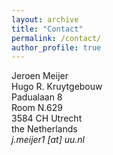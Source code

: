 ```yaml
---
layout: archive
title: "Contact"
permalink: /contact/
author_profile: true
---
```

Jeroen Meijer  
Hugo R. Kruytgebouw  
Padualaan 8    
Room N.629  
3584 CH Utrecht  
the Netherlands  
*j.meijer1 [at] uu.nl*
